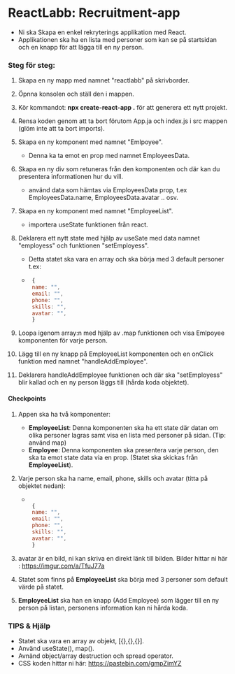 # ReactLabb: Recruitment-app

- Ni ska Skapa en enkel rekryterings applikation med React.
- Applikationen ska ha en lista med personer som kan se på startsidan och en knapp för att lägga till en ny person.

### Steg för steg:

1. Skapa en ny mapp med namnet "reactlabb" på skrivborder.
2. Öpnna konsolen och ställ den i mappen.
3. Kör kommandot: **npx create-react-app .** för att generera ett nytt projekt.
4. Rensa koden genom att ta bort förutom App.ja och index.js i src mappen (glöm inte att ta bort imports).
5. Skapa en ny komponent med namnet "Emlpoyee".
   - Denna ka ta emot en prop med namnet EmployeesData.
6. Skapa en ny div som retuneras från den komponenten och där kan du presentera informationen hur du vill.
   - använd data som hämtas via EmployeesData prop, t.ex EmployeesData.name, EmployeesData.avatar .. osv.
7. Skapa en ny komponent med namnet "EmployeeList".
   - importera useState funktionen från react.
8. Deklarera ett nytt state med hjälp av useSate med data namnet "employess" och funktionen "setEmployess".

   - Detta statet ska vara en array och ska börja med 3 default personer t.ex:
   - ```JavaScript
      {
      name: "",
      email: "",
      phone: "",
      skills: "",
      avatar: "",
      }
     ```

9. Loopa igenom array:n med hjälp av .map funktionen och visa Emlpoyee komponenten för varje person.
10. Lägg till en ny knapp på EmployeeList komponenten och en onClick funktion med namnet "handleAddEmployee".
11. Deklarera handleAddEmployee funktionen och där ska "setEmployess" blir kallad och en ny person läggs till (hårda koda objektet).

#### Checkpoints

1. Appen ska ha två komponenter:
   - **EmployeeList**: Denna komponenten ska ha ett state där datan om olika personer lagras samt visa en lista med personer på sidan. (Tip: använd map)
   - **Employee**: Denna komponenten ska presentera varje person, den ska ta emot state data via en prop. (Statet ska skickas från **EmployeeList**).
2. Varje person ska ha name, email, phone, skills och avatar (titta på objektet nedan):

   - ```JavaScript

      {
      name: "",
      email: "",
      phone: "",
      skills: "",
      avatar: "",
      }
     ```

3. avatar är en bild, ni kan skriva en direkt länk till bilden. Bilder hittar ni här : https://imgur.com/a/TfuJ77a
4. Statet som finns på **EmployeeList** ska börja med 3 personer som default värde på statet.
5. **EmployeeList** ska han en knapp (Add Employee) som lägger till en ny person på listan, personens information kan ni hårda koda.


### TIPS & Hjälp

- Statet ska vara en array av objekt, [{},{},{}].
- Använd useState(), map().
- Avnänd object/array destruction och spread operator.
- CSS koden hittar ni här: https://pastebin.com/gmpZimYZ
